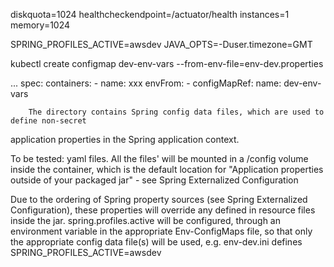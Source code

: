 diskquota=1024
healthcheckendpoint=/actuator/health
instances=1
memory=1024

SPRING_PROFILES_ACTIVE=awsdev
JAVA_OPTS=-Duser.timezone=GMT


kubectl create configmap dev-env-vars --from-env-file=env-dev.properties

...
  spec:
    containers:
    - name: xxx
      envFrom:
      - configMapRef:
        name: dev-env-vars



        The directory contains Spring config data files, which are used to define non-secret
application properties in the Spring application context.

To be tested: yaml files.
All the files' will be mounted in a /config volume inside the container, which is the default location for
"Application properties outside of your packaged jar" - see Spring Externalized Configuration

Due to the ordering of Spring property sources (see Spring Externalized Configuration),
these properties will override any defined in resource files inside the jar.
spring.profiles.active will be configured, through an environment variable in the appropriate Env-ConfigMaps file,
so that only the appropriate config data file(s) will be used, e.g.
env-dev.ini defines SPRING_PROFILES_ACTIVE=awsdev

